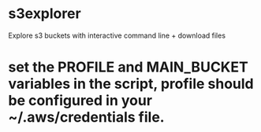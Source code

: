 # s3explorer
Explore s3 buckets with interactive command line + download files

# set the PROFILE and MAIN_BUCKET variables in the script, profile should be configured in your ~/.aws/credentials file.
